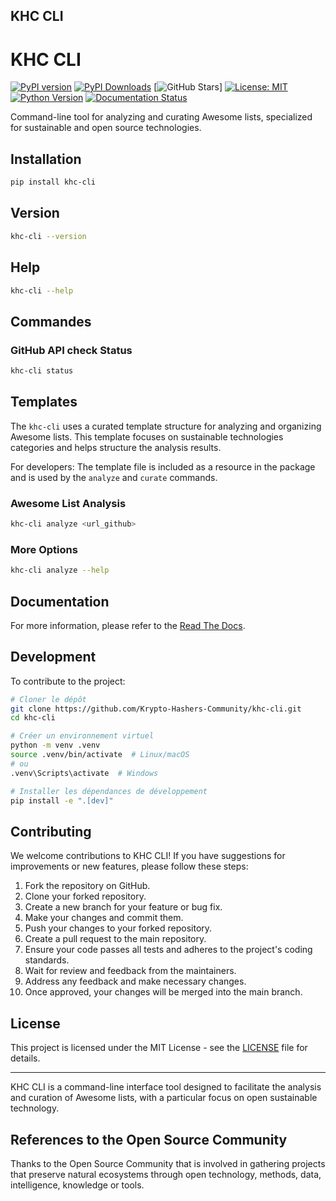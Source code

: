 ## KHC CLI

# KHC CLI

[![PyPI version](https://img.shields.io/pypi/v/khc-cli.svg)](https://pypi.org/project/khc-cli/)
[![PyPI Downloads](https://img.shields.io/pypi/dm/khc-cli.svg)](https://pypi.org/project/khc-cli/)
[![GitHub Stars](https://img.shields.io/github/stars/Krypto-Hashers-Community/khc-cli.svg?style=social)]
[![License: MIT](https://img.shields.io/badge/License-MIT-yellow.svg)](https://opensource.org/licenses/MIT)
[![Python Version](https://img.shields.io/pypi/pyversions/khc-cli.svg)](https://pypi.org/project/khc-cli/)
[![Documentation Status](https://readthedocs.org/projects/khc-cli/badge/?version=latest)](https://khc-cli.readthedocs.io/en/latest/?badge=latest)

Command-line tool for analyzing and curating Awesome lists, specialized for sustainable and open source technologies.

## Installation

```bash
pip install khc-cli
```

## Version

```bash
khc-cli --version
```
## Help

```bash
khc-cli --help
```
## Commandes

### GitHub API check Status

```bash
khc-cli status
```

## Templates

The `khc-cli` uses a curated template structure for analyzing and organizing Awesome lists. 
This template focuses on sustainable technologies categories and helps structure the analysis results.

For developers: The template file is included as a resource in the package and is used by the 
`analyze` and `curate` commands.

### Awesome List Analysis

```bash
khc-cli analyze <url_github>
```

### More Options

```bash
khc-cli analyze --help
```

## Documentation
For more information, please refer to the [Read The Docs](https://khc-cli.readthedocs.io/en/latest/).

## Development

To contribute to the project:

```bash
# Cloner le dépôt
git clone https://github.com/Krypto-Hashers-Community/khc-cli.git
cd khc-cli

# Créer un environnement virtuel
python -m venv .venv
source .venv/bin/activate  # Linux/macOS
# ou
.venv\Scripts\activate  # Windows

# Installer les dépendances de développement
pip install -e ".[dev]"
```

## Contributing
We welcome contributions to KHC CLI! If you have suggestions for improvements or new features, please follow these steps:

1. Fork the repository on GitHub.
2. Clone your forked repository.
3. Create a new branch for your feature or bug fix.
4. Make your changes and commit them.
5. Push your changes to your forked repository.
6. Create a pull request to the main repository.
7. Ensure your code passes all tests and adheres to the project's coding standards.
8. Wait for review and feedback from the maintainers.
9. Address any feedback and make necessary changes.
10. Once approved, your changes will be merged into the main branch.


## License
This project is licensed under the MIT License - see the [LICENSE](LICENSE) file for details.

---

KHC CLI is a command-line interface tool designed to facilitate the analysis and curation of Awesome lists, with a particular focus on open sustainable technology.

## References to the Open Source Community

Thanks to the Open Source Community that is involved in gathering projects that preserve natural ecosystems through open technology, methods, data, intelligence, knowledge or tools.
